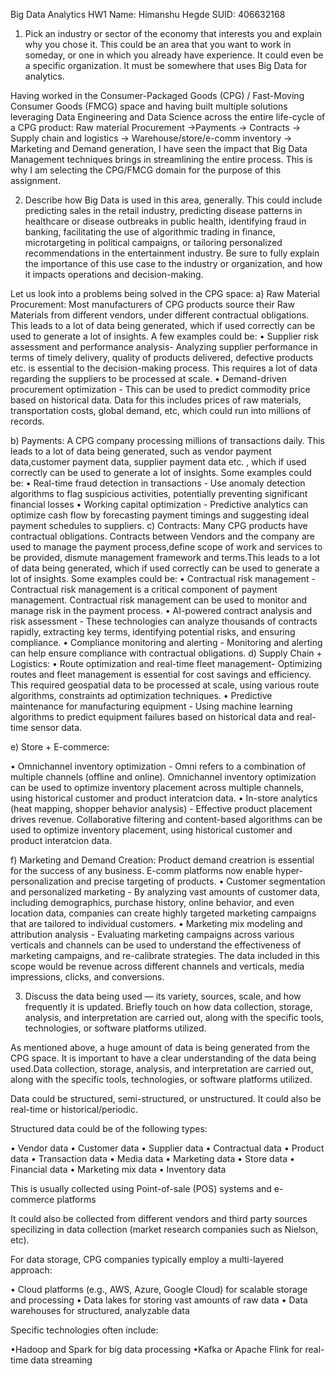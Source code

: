 Big Data Analytics HW1
Name: Himanshu Hegde
SUID: 406632168


1)	Pick an industry or sector of the economy that interests you and explain why you chose it. This could be an area that you want to work in someday, or one in which you already have experience. It could even be a specific organization. It must be somewhere that uses Big Data for analytics.

Having worked in the Consumer-Packaged Goods (CPG) / Fast-Moving Consumer Goods (FMCG) space and having built multiple solutions leveraging Data Engineering and Data Science across the entire life-cycle of a CPG product:  Raw material Procurement ->Payments -> Contracts -> Supply chain and logistics -> Warehouse/store/e-comm inventory -> Marketing and Demand generation, I have seen the impact that Big Data Management techniques brings in streamlining the entire process. This is why I am selecting the CPG/FMCG domain for the purpose of this assignment.

2)	Describe how Big Data is used in this area, generally. This could include predicting sales in the retail industry, predicting disease patterns in healthcare or disease outbreaks in public health, identifying fraud in banking, facilitating the use of algorithmic trading in finance, microtargeting in political campaigns, or tailoring personalized recommendations in the entertainment industry. Be sure to fully explain the importance of this use case to the industry or organization, and how it impacts operations and decision-making.

Let us look into a problems being solved in the CPG space:
a)	Raw Material Procurement:
Most manufacturers of CPG products source their Raw Materials from different vendors, under different contractual obligations. This leads to a lot of data being generated, which if used correctly can be used to generate a lot of insights. A few examples could be:
•	Supplier risk assessment and performance analysis- Analyzing supplier performance in terms of timely delivery, quality of products delivered, defective products etc. is essential to the decision-making process. This requires a lot of data regarding the suppliers to be processed at scale.
•	Demand-driven procurement optimization - This can be used to predict commodity price based on historical data. Data for this includes prices of raw materials, transportation costs, global demand, etc, which could run into millions of records.

b) Payments:
A CPG company processing millions of transactions daily. This leads to a lot of data being generated, such as vendor payment data,customer payment data, supplier payment data etc. , which if used correctly can be used to generate a lot of insights. Some examples could be:
•	Real-time fraud detection in transactions - Use anomaly detection algorithms to flag suspicious activities, potentially preventing significant financial losses
•	Working capital optimization - Predictive analytics can optimize cash flow by forecasting payment timings and suggesting ideal payment schedules to suppliers.
c) Contracts:
Many CPG products have contractual obligations. Contracts between Vendors and the company are used to manage the payment process,define scope of work and services to be provided, dismute management framework and terms.This leads to a lot of data being generated, which if used correctly can be used to generate a lot of insights. Some examples could be:
•	Contractual risk management - Contractual risk management is a critical component of payment management. Contractual risk management can be used to monitor and manage risk in the payment process.
•	AI-powered contract analysis and risk assessment - These technologies can analyze thousands of contracts rapidly, extracting key terms, identifying potential risks, and ensuring compliance.
•	Compliance monitoring and alerting - Monitoring and alerting can help ensure compliance with contractual obligations.
d) Supply Chain + Logistics:
•	Route optimization and real-time fleet management- Optimizing routes and fleet management is essential for cost savings and efficiency. This required geospatial data to be processed at scale, using various route algorithms, constraints ad optimization techniques.
•	Predictive maintenance for manufacturing equipment - Using machine learning algorithms to predict equipment failures based on historical data and real-time sensor data.

e) Store + E-commerce:

•	Omnichannel inventory optimization - Omni refers to a combination of multiple channels (offline and online). Omnichannel inventory optimization can be used to optimize inventory placement across multiple channels, using historical customer and product interatcion data.
•	In-store analytics (heat mapping, shopper behavior analysis) - Effective product placement drives revenue. Collaborative filtering and content-based algorithms can be used to optimize inventory placement, using historical customer and product interatcion data.

f) Marketing and Demand Creation:
Product demand creatrion is essential for the success of any business. E-comm platforms now enable hyper-personalization and precise targeting of products. 
•	Customer segmentation and personalized marketing - By analyzing vast amounts of customer data, including demographics, purchase history, online behavior, and even location data, companies can create highly targeted marketing campaigns that are tailored to individual customers.
•	Marketing mix modeling and attribution analysis - Evaluating marketing campaigns across various verticals and channels can be used to understand the effectiveness of marketing campaigns, and re-calibrate strategies. The data included in this scope would be revenue across different channels and verticals, media impressions, clicks, and conversions.



3) Discuss the data being used — its variety, sources, scale, and how frequently it is updated. Briefly touch on how data collection, storage, analysis, and interpretation are carried out, along with the specific tools, technologies, or software platforms utilized.

As mentioned above, a huge amount of data is being generated from the CPG space. It is important to have a clear understanding of the data being used.Data collection, storage, analysis, and interpretation are carried out, along with the specific tools, technologies, or software platforms utilized. 

Data could be structured, semi-structured, or unstructured. It could also be real-time or historical/periodic.

Structured data could be of the following types:

•	Vendor data
•	Customer data
•	Supplier data
•	Contractual data
•	Product data
•	Transaction data
•	Media data
•	Marketing data
•	Store data
•	Financial data
•	Marketing mix data
•	Inventory data

This is usually collected using Point-of-sale (POS) systems and e-commerce platforms

It could also be collected from different vendors and third party sources specilizing in data collection (market research companies such as Nielson, etc).

For data storage, CPG companies typically employ a multi-layered approach:

• Cloud platforms (e.g., AWS, Azure, Google Cloud) for scalable storage and processing
• Data lakes for storing vast amounts of raw data
• Data warehouses for structured, analyzable data

Specific technologies often include:

•Hadoop and Spark for big data processing
•Kafka or Apache Flink for real-time data streaming

